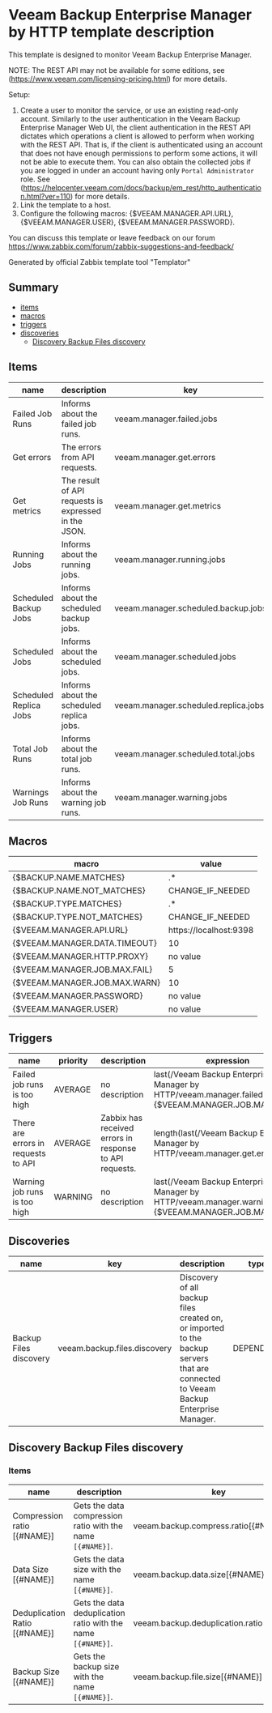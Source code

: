 # Veeam Backup Enterprise Manager by HTTP template description

This template is designed to monitor Veeam Backup Enterprise Manager.

NOTE: The REST API may not be available for some editions, see (https://www.veeam.com/licensing-pricing.html) for more details.

Setup:
  1. Create a user to monitor the service, or use an existing read-only account.
     Similarly to the user authentication in the Veeam Backup Enterprise Manager Web UI, 
     the client authentication in the REST API dictates which operations a client is allowed to perform when working with the REST API.
     That is, if the client is authenticated using an account that does not have enough permissions to perform some actions, it will not be able to execute them.
     You can also obtain the collected jobs if you are logged in under an account having only `Portal Administrator` role.
  See (https://helpcenter.veeam.com/docs/backup/em_rest/http_authentication.html?ver=110) for more details.
  2. Link the template to a host.
  3. Configure the following macros: {$VEEAM.MANAGER.API.URL}, {$VEEAM.MANAGER.USER}, {$VEEAM.MANAGER.PASSWORD}.

You can discuss this template or leave feedback on our forum https://www.zabbix.com/forum/zabbix-suggestions-and-feedback/

Generated by official Zabbix template tool "Templator"

## Summary
* [items](#items)
* [macros](#macros)
* [triggers](#triggers)
* [discoveries](#discoveries)
  * [Discovery Backup Files discovery ](#discovery_backup_files_discovery)

<a name="items" />

## Items
| name | description | key | type | delay |
| ------------- |------------- |------------- |------------- |------------- |
| Failed Job Runs | Informs about the failed job runs. | veeam.manager.failed.jobs | DEPENDENT | 0 |
| Get errors | The errors from API requests. | veeam.manager.get.errors | DEPENDENT | 0 |
| Get metrics | The result of API requests is expressed in the JSON. | veeam.manager.get.metrics | SCRIPT | 5m |
| Running Jobs | Informs about the running jobs. | veeam.manager.running.jobs | DEPENDENT | 0 |
| Scheduled Backup Jobs | Informs about the scheduled backup jobs. | veeam.manager.scheduled.backup.jobs | DEPENDENT | 0 |
| Scheduled Jobs | Informs about the scheduled jobs. | veeam.manager.scheduled.jobs | DEPENDENT | 0 |
| Scheduled Replica Jobs | Informs about the scheduled replica jobs. | veeam.manager.scheduled.replica.jobs | DEPENDENT | 0 |
| Total Job Runs | Informs about the total job runs. | veeam.manager.scheduled.total.jobs | DEPENDENT | 0 |
| Warnings Job Runs | Informs about the warning job runs. | veeam.manager.warning.jobs | DEPENDENT | 0 |


<a name="macros" />

## Macros
| macro | value |
| ------------- |------------- |
| {$BACKUP.NAME.MATCHES} | .* |
| {$BACKUP.NAME.NOT_MATCHES} | CHANGE_IF_NEEDED |
| {$BACKUP.TYPE.MATCHES} | .* |
| {$BACKUP.TYPE.NOT_MATCHES} | CHANGE_IF_NEEDED |
| {$VEEAM.MANAGER.API.URL} | https://localhost:9398 |
| {$VEEAM.MANAGER.DATA.TIMEOUT} | 10 |
| {$VEEAM.MANAGER.HTTP.PROXY} | no value |
| {$VEEAM.MANAGER.JOB.MAX.FAIL} | 5 |
| {$VEEAM.MANAGER.JOB.MAX.WARN} | 10 |
| {$VEEAM.MANAGER.PASSWORD} | no value |
| {$VEEAM.MANAGER.USER} | no value |


<a name="triggers" />

## Triggers
| name | priority | description | expression | tags | url |
| ------------- |------------- |------------- |------------- |------------- |------------- |
| Failed job runs is too high | AVERAGE | no description | last(/Veeam Backup Enterprise Manager by HTTP/veeam.manager.failed.jobs)>{$VEEAM.MANAGER.JOB.MAX.FAIL} | [{"tag": "scope", "value": "availability"}] | no url |
| There are errors in requests to API | AVERAGE | Zabbix has received errors in response to API requests. | length(last(/Veeam Backup Enterprise Manager by HTTP/veeam.manager.get.errors))>0 | [{"tag": "scope", "value": "availability"}] | no url |
| Warning job runs is too high | WARNING | no description | last(/Veeam Backup Enterprise Manager by HTTP/veeam.manager.warning.jobs)>{$VEEAM.MANAGER.JOB.MAX.WARN} | [{"tag": "scope", "value": "availability"}] | no url |


<a name="discoveries" />

## Discoveries
| name | key | description | type | lifetime | delay |
| ------------- |------------- |------------- |------------- |------------- |------------- |
| Backup Files discovery | veeam.backup.files.discovery | Discovery of all backup files created on, or imported to the backup servers that are connected to Veeam Backup Enterprise Manager. | DEPENDENT | no lifetime | 0 |


<a name="discovery_backup_files_discovery" />

## Discovery Backup Files discovery

### Items

| name | description | key | type |
| ------------- |------------- |------------- |------------- |
| Compression ratio [{#NAME}] | Gets the data compression ratio with the name `[{#NAME}]`. | veeam.backup.compress.ratio[{#NAME}] | DEPENDENT |
| Data Size [{#NAME}] | Gets the data size with the name `[{#NAME}]`. | veeam.backup.data.size[{#NAME}] | DEPENDENT |
| Deduplication Ratio [{#NAME}] | Gets the data deduplication ratio with the name `[{#NAME}]`. | veeam.backup.deduplication.ratio[{#NAME}] | DEPENDENT |
| Backup Size [{#NAME}] | Gets the backup size with the name `[{#NAME}]`. | veeam.backup.file.size[{#NAME}] | DEPENDENT |

